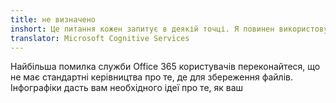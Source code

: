 ```yaml
---
title: не визначено
inshort: Це питання кожен запитує в деякій точці. Я повинен використовувати SharePoint або OneDrive для бізнесу?
translator: Microsoft Cognitive Services
---
```



Найбільша помилка служби Office 365 користувачів переконайтеся, що не має стандартні керівництва про те, де для збереження файлів. Інфографіки дасть вам необхідного ідеї про те, як ваш 


